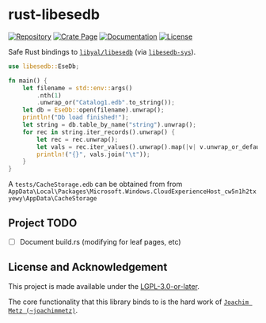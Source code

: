 # rust-libesedb

[![Repository](https://img.shields.io/static/v1?label=GitHub&message=Repository&color=9f7be1&logo=github)](https://github.com/sunsetkookaburra/rust-libesedb)
[![Crate Page](https://img.shields.io/crates/v/libesedb?logo=rust)](https://crates.io/crates/libesedb)
[![Documentation](https://img.shields.io/docsrs/libesedb?logo=rust)](https://docs.rs/libesedb)
[![License](https://img.shields.io/crates/l/libesedb)](https://github.com/sunsetkookaburra/rust-libesedb/blob/main/COPYING.LESSER)

Safe Rust bindings to [`libyal/libesedb`](https://github.com/libyal/libesedb) (via [`libesedb-sys`](https://github.com/sunsetkookaburra/rust-libesedb/tree/main/libesedb-sys)).

```rust
use libesedb::EseDb;

fn main() {
    let filename = std::env::args()
        .nth(1)
        .unwrap_or("Catalog1.edb".to_string());
    let db = EseDb::open(filename).unwrap();
    println!("Db load finished!");
    let string = db.table_by_name("string").unwrap();
    for rec in string.iter_records().unwrap() {
        let rec = rec.unwrap();
        let vals = rec.iter_values().unwrap().map(|v| v.unwrap_or_default().to_string()).collect::<Vec<_>>();
        println!("{}", vals.join("\t"));
    }
}
```

A `tests/CacheStorage.edb` can be obtained from from `AppData\Local\Packages\Microsoft.Windows.CloudExperienceHost_cw5n1h2txyewy\AppData\CacheStorage`

## Project TODO

* [ ] Document build.rs (modifying for leaf pages, etc)

## License and Acknowledgement

This project is made available under the [LGPL-3.0-or-later](./COPYING.LESSER).

The core functionality that this library binds to is the hard work of [`Joachim Metz (~joachimmetz)`](https://github.com/joachimmetz).
